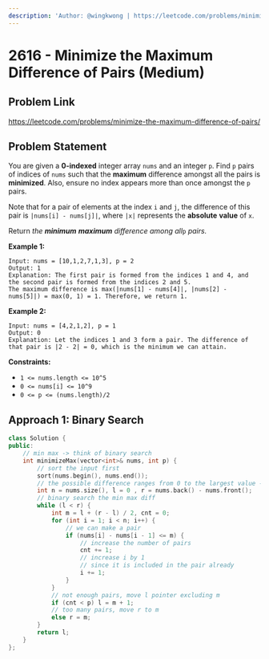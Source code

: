 ```yaml
---
description: 'Author: @wingkwong | https://leetcode.com/problems/minimize-the-maximum-difference-of-pairs/'
---
```


# 2616 - Minimize the Maximum Difference of Pairs (Medium) 

## Problem Link

https://leetcode.com/problems/minimize-the-maximum-difference-of-pairs/

## Problem Statement

You are given a **0-indexed** integer array `nums` and an integer `p`. Find `p` pairs of indices of `nums` such that the **maximum** difference amongst all the pairs is **minimized**. Also, ensure no index appears more than once amongst the `p` pairs.

Note that for a pair of elements at the index `i` and `j`, the difference of this pair is `|nums[i] - nums[j]|`, where `|x|` represents the **absolute** **value** of `x`.

Return *the **minimum** **maximum** difference among all*`p` *pairs.*

**Example 1:**

```
Input: nums = [10,1,2,7,1,3], p = 2
Output: 1
Explanation: The first pair is formed from the indices 1 and 4, and the second pair is formed from the indices 2 and 5. 
The maximum difference is max(|nums[1] - nums[4]|, |nums[2] - nums[5]|) = max(0, 1) = 1. Therefore, we return 1.
```

**Example 2:**

```
Input: nums = [4,2,1,2], p = 1
Output: 0
Explanation: Let the indices 1 and 3 form a pair. The difference of that pair is |2 - 2| = 0, which is the minimum we can attain.
```

**Constraints:**

- `1 <= nums.length <= 10^5`
- `0 <= nums[i] <= 10^9`
- `0 <= p <= (nums.length)/2`

## Approach 1: Binary Search

<Tabs>
<TabItem value="cpp" label="C++">
<SolutionAuthor name="@wingkwong"/>

```cpp
class Solution {
public:
    // min max -> think of binary search
    int minimizeMax(vector<int>& nums, int p) {
        // sort the input first
        sort(nums.begin(), nums.end());
        // the possible difference ranges from 0 to the largest value - the smallest value
        int n = nums.size(), l = 0 , r = nums.back() - nums.front();
        // binary search the min max diff
        while (l < r) {
            int m = l + (r - l) / 2, cnt = 0;
            for (int i = 1; i < n; i++) {
                // we can make a pair
                if (nums[i] - nums[i - 1] <= m) {
                    // increase the number of pairs
                    cnt += 1;
                    // increase i by 1
                    // since it is included in the pair already
                    i += 1;
                }
            }
            // not enough pairs, move l pointer excluding m
            if (cnt < p) l = m + 1;
            // too many pairs, move r to m
            else r = m;
        }
        return l;
    }
};
```

</TabItem>
</Tabs>